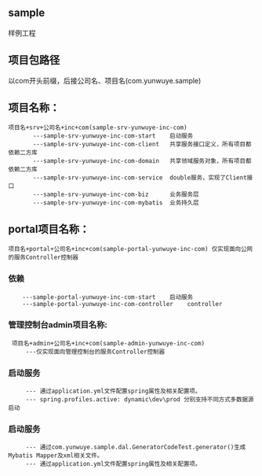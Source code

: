## sample
   样例工程

## 项目包路径
   以com开头前缀，后接公司名、项目名(com.yunwuye.sample) 

## 项目名称：
    项目名+srv+公司名+inc+com(sample-srv-yunwuye-inc-com)
           ---sample-srv-yunwuye-inc-com-start    启动服务
           ---sample-srv-yunwuye-inc-com-client   共享服务接口定义，所有项目都依赖二方库
           ---sample-srv-yunwuye-inc-com-domain   共享领域服务对象，所有项目都依赖二方库
           ---sample-srv-yunwuye-inc-com-service  double服务，实现了Client接口
           ---sample-srv-yunwuye-inc-com-biz      业务服务层
           ---sample-srv-yunwuye-inc-com-mybatis  业务持久层

## portal项目名称：
    项目名+portal+公司名+inc+com(sample-portal-yunwuye-inc-com) 仅实现面向公网的服务Controller控制器

### 依赖
        ---sample-portal-yunwuye-inc-com-start    启动服务
        ---sample-portal-yunwuye-inc-com-controller    controller

### 管理控制台admin项目名称:
     项目名+admin+公司名+inc+com(sample-admin-yunwuye-inc-com)
         ---仅实现面向管理控制台的服务Controller控制器

### 启动服务
         --- 通过application.yml文件配置spring属性及相关配置项。
         --- spring.profiles.active: dynamic\dev\prod 分别支持不同方式多数据源启动

### 启动服务
         --- 通过com.yunwuye.sample.dal.GeneratorCodeTest.generator()生成Mybatis Mapper及xml相关文件。
         --- 通过application.yml文件配置spring属性及相关配置项。